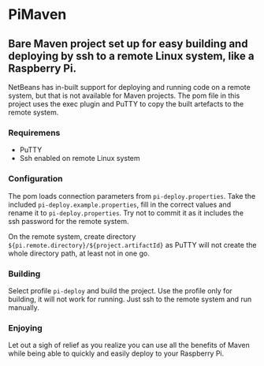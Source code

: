 # PiMaven

## Bare Maven project set up for easy building and deploying by ssh to a remote Linux system, like a Raspberry Pi.

NetBeans has in-built support for deploying and running code on a remote system, but that is not available for Maven projects. The pom file in this project uses the exec plugin and PuTTY to copy the built artefacts to the remote system. 

### Requiremens

* PuTTY
* Ssh enabled on remote Linux system

### Configuration

The pom loads connection parameters from `pi-deploy.properties`. Take the included `pi-deploy.example.properties`, fill in the correct values and rename it to `pi-deploy.properties`. Try not to commit it as it includes the ssh password for the remote system.

On the remote system, create directory `${pi.remote.directory}/${project.artifactId}` as PuTTY will not create the whole directory path, at least not in one go.

### Building

Select profile `pi-deploy` and build the project. Use the profile only for building, it will not work for running. Just ssh to the remote system and run manually.

### Enjoying

Let out a sigh of relief as you realize you can use all the benefits of Maven while being able to quickly and easily deploy to your Raspberry Pi.

